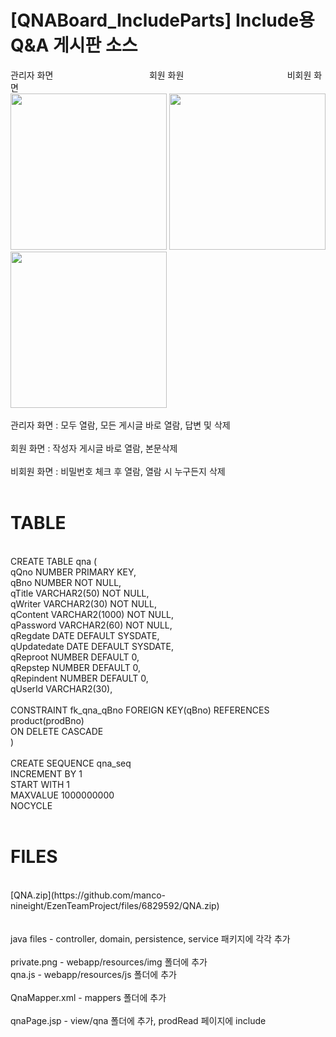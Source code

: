 # [QNABoard_IncludeParts] Include용 Q&A 게시판 소스

관리자 화면&nbsp;&nbsp;&nbsp;&nbsp;&nbsp;&nbsp;&nbsp;&nbsp;&nbsp;&nbsp;&nbsp;&nbsp;&nbsp;&nbsp;&nbsp;&nbsp;&nbsp;&nbsp;&nbsp;&nbsp;&nbsp;&nbsp;&nbsp;&nbsp;&nbsp;&nbsp;&nbsp;&nbsp;&nbsp;&nbsp;&nbsp;&nbsp;&nbsp;&nbsp;&nbsp;&nbsp;&nbsp;&nbsp;
회원 화원&nbsp;&nbsp;&nbsp;&nbsp;&nbsp;&nbsp;&nbsp;&nbsp;&nbsp;&nbsp;&nbsp;&nbsp;&nbsp;&nbsp;&nbsp;&nbsp;&nbsp;&nbsp;&nbsp;&nbsp;&nbsp;&nbsp;&nbsp;&nbsp;&nbsp;&nbsp;&nbsp;&nbsp;&nbsp;&nbsp;&nbsp;&nbsp;&nbsp;&nbsp;&nbsp;&nbsp;&nbsp;&nbsp;&nbsp;&nbsp;&nbsp;
비회원 화면
<br>
<img src="https://user-images.githubusercontent.com/20694370/125551222-949dd0a9-4eee-475c-91de-39ef43c7705c.png" width="250" height="250">
<img src="https://user-images.githubusercontent.com/20694370/125551397-7c685e80-c6e3-41bf-999c-0f112af8c984.png" width="250" height="250">
<img src="https://user-images.githubusercontent.com/20694370/125551275-3be4a2ef-5132-41f8-93e5-5a2f38e2b542.png" width="250" height="250">
<br>
<br>
관리자 화면 : 모두 열람, 모든 게시글 바로 열람, 답변 및 삭제<br>
<br>
회원 화면 : 작성자 게시글 바로 열람, 본문삭제<br>
<br>
비회원 화면 : 비밀번호 체크 후 열람, 열람 시 누구든지 삭제<br>
<br>
# TABLE
<br>
CREATE TABLE qna ( <br>
qQno NUMBER PRIMARY KEY, <br>
qBno NUMBER NOT NULL, <br>
qTitle VARCHAR2(50) NOT NULL, <br>
qWriter VARCHAR2(30) NOT NULL, <br>
qContent VARCHAR2(1000) NOT NULL, <br>
qPassword VARCHAR2(60) NOT NULL, <br>
qRegdate DATE DEFAULT SYSDATE, <br>
qUpdatedate DATE DEFAULT SYSDATE, <br>
qReproot NUMBER DEFAULT 0, <br>
qRepstep NUMBER DEFAULT 0, <br>
qRepindent NUMBER DEFAULT 0, <br>
qUserId VARCHAR2(30), <br>
<br>
CONSTRAINT fk_qna_qBno FOREIGN KEY(qBno) REFERENCES product(prodBno) <br>
ON DELETE CASCADE <br>
)<br>
<br>
CREATE SEQUENCE qna_seq<br>
INCREMENT BY 1<br>
START WITH 1<br>
MAXVALUE 1000000000<br>
NOCYCLE<br>
<br>

# FILES
<br>
[QNA.zip](https://github.com/manco-nineight/EzenTeamProject/files/6829592/QNA.zip)<br>
<br>
<br>
java files - controller, domain, persistence, service 패키지에 각각 추가<br>
<br>
private.png - webapp/resources/img 폴더에 추가<br>
qna.js  - webapp/resources/js 폴더에 추가<br>
<br>
QnaMapper.xml - mappers 폴더에 추가<br>
<br>
qnaPage.jsp - view/qna 폴더에 추가, prodRead 페이지에 include<br>
